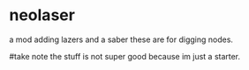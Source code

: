 # neolaser
a mod adding lazers and a saber
these are for digging nodes.

#take note
the stuff is not super good because im just a starter.
